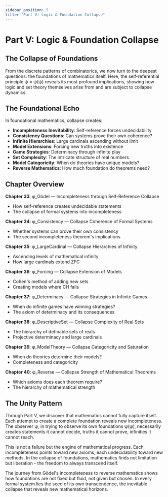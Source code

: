 ```yaml
---
sidebar_position: 5
title: "Part V: Logic & Foundation Collapse"
---
```


# Part V: Logic & Foundation Collapse

## The Collapse of Foundations

From the discrete patterns of combinatorics, we now turn to the deepest questions: the foundations of mathematics itself. Here, the self-referential principle ψ = ψ(ψ) reveals its most profound implications, showing how logic and set theory themselves arise from and are subject to collapse dynamics.

## The Foundational Echo

In foundational mathematics, collapse creates:
- **Incompleteness Inevitability**: Self-reference forces undecidability
- **Consistency Questions**: Can systems prove their own coherence?
- **Infinite Hierarchies**: Large cardinals ascending without limit
- **Model Extensions**: Forcing new truths into existence
- **Game Strategies**: Determinacy through infinite play
- **Set Complexity**: The intricate structure of real numbers
- **Model Categoricity**: When do theories have unique models?
- **Reverse Mathematics**: How much foundation do theorems need?

## Chapter Overview

**Chapter 33**: φ_Gödel — Incompleteness through Self-Reference Collapse
- How self-reference creates undecidable statements
- The collapse of formal systems into incompleteness

**Chapter 34**: φ_Consistency — Collapse Coherence of Formal Systems
- Whether systems can prove their own consistency
- The second incompleteness theorem's implications

**Chapter 35**: φ_LargeCardinal — Collapse Hierarchies of Infinity
- Ascending levels of mathematical infinity
- How large cardinals extend ZFC

**Chapter 36**: φ_Forcing — Collapse Extension of Models
- Cohen's method of adding new sets
- Creating models where CH fails

**Chapter 37**: φ_Determinacy — Collapse Strategies in Infinite Games
- When do infinite games have winning strategies?
- The axiom of determinacy and its consequences

**Chapter 38**: φ_DescriptiveSet — Collapse Complexity of Real Sets
- The hierarchy of definable sets of reals
- Projective determinacy and large cardinals

**Chapter 39**: φ_ModelTheory — Collapse Categoricity and Saturation
- When do theories determine their models?
- Completeness and categoricity

**Chapter 40**: φ_Reverse — Collapse Strength of Mathematical Theorems
- Which axioms does each theorem require?
- The hierarchy of mathematical strength

## The Unity Pattern

Through Part V, we discover that mathematics cannot fully capture itself. Each attempt to create a complete foundation reveals new incompleteness. The observer ψ, in trying to observe its own foundations ψ(ψ), necessarily creates statements it cannot decide, truths it cannot prove, infinities it cannot reach.

This is not a failure but the engine of mathematical progress. Each incompleteness points toward new axioms, each undecidability toward new methods. In the collapse of foundations, mathematics finds not limitation but liberation - the freedom to always transcend itself.

The journey from Gödel's incompleteness to reverse mathematics shows how foundations are not fixed but fluid, not given but chosen. In every formal system lies the seed of its own transcendence, the inevitable collapse that reveals new mathematical horizons.